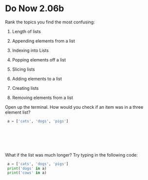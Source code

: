 # Do Now 2.06b

Rank the topics you find the most confusing:

1. Length of lists

2. Appending elements from a list

3. Indexing into Lists

4. Popping elements off a list

5. Slicing lists

6. Adding elements to a list

7. Creating lists

8. Removing elements from a list

Open up the terminal. How would you check if an item was in a three element list? 
```python
 a = ['cats', 'dogs', 'pigs']
 
```
<br>
<br>
<br>

What if the list was much longer? Try typing in the following code: 
```python
 a = ['cats', 'dogs', 'pigs']
 print('dogs' in a)
 print('cows' in a)
```
<br>
<br>
<br>